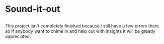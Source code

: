 # Sound-it-out

##
This project isn't completely finished because I still have a few errors there so If anybody want to chime in and help out with insights it will be greatly appreciated.
